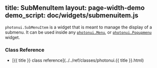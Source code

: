 title: SubMenuItem
layout: page-width-demo
demo_script: doc/widgets/submenuitem.js
---

`photonui.SubMenuItem` is a widget that is meant to manage the display of a submenu. It can be used inside any [`photonui.Menu`][menu-doc], or [`photonui.Popupmenu`][popupmenu-doc] widget.

[menu-doc]: menu.html
[select-doc]: select.html
[popupmenu-doc]: popupmenu.html


### Class Reference

* [{{ title }} class reference](../../ref/classes/photonui.{{ title }}.html)

